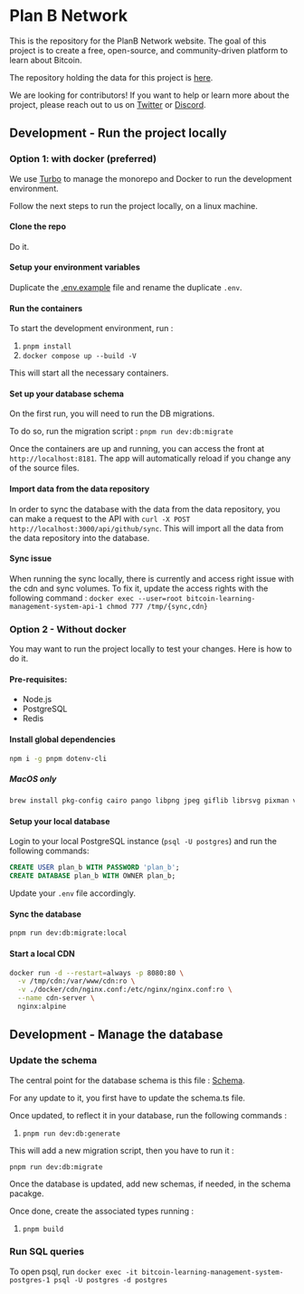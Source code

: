 # Plan B Network

This is the repository for the PlanB Network website. The goal of this project is to create a free, open-source, and community-driven platform to learn about Bitcoin.

The repository holding the data for this project is [here](https://github.com/PlanB-Network/bitcoin-educational-content).

We are looking for contributors! If you want to help or learn more about the project, please reach out to us on [Twitter](https://twitter.com/planb_network) or [Discord](https://discord.com/invite/CHvZAhJCBh).

## Development - Run the project locally

### Option 1: with docker (preferred)

We use [Turbo](https://turbo.build/) to manage the monorepo and Docker to run the development environment.

Follow the next steps to run the project locally, on a linux machine.

#### Clone the repo

Do it.

#### Setup your environment variables

Duplicate the [.env.example](.env.example) file and rename the duplicate `.env`.

#### Run the containers

To start the development environment, run :

1. `pnpm install`
2. `docker compose up --build -V`

This will start all the necessary containers.

#### Set up your database schema

On the first run, you will need to run the DB migrations.

To do so, run the migration script : `pnpm run dev:db:migrate`

Once the containers are up and running, you can access the front at `http://localhost:8181`. The app will automatically reload if you change any of the source files.

#### Import data from the data repository

In order to sync the database with the data from the data repository, you can make a request to the API with `curl -X POST http://localhost:3000/api/github/sync`. This will import all the data from the data repository into the database.

#### Sync issue

When running the sync locally, there is currently and access right issue with the cdn and sync volumes. To fix it, update the access rights with the following command :
`docker exec --user=root bitcoin-learning-management-system-api-1 chmod 777 /tmp/{sync,cdn}`

### Option 2 - Without docker

You may want to run the project locally to test your changes. Here is how to do it.

#### Pre-requisites:

- Node.js
- PostgreSQL
- Redis

#### Install global dependencies

```bash
npm i -g pnpm dotenv-cli
```

##### MacOS only

```bash
brew install pkg-config cairo pango libpng jpeg giflib librsvg pixman vips
```

#### Setup your local database

Login to your local PostgreSQL instance (`psql -U postgres`) and run the following commands:

```sql
CREATE USER plan_b WITH PASSWORD 'plan_b';
CREATE DATABASE plan_b WITH OWNER plan_b;
```

Update your `.env` file accordingly.

#### Sync the database

```bash
pnpm run dev:db:migrate:local
```

#### Start a local CDN

```bash
docker run -d --restart=always -p 8080:80 \
  -v /tmp/cdn:/var/www/cdn:ro \
  -v ./docker/cdn/nginx.conf:/etc/nginx/nginx.conf:ro \
  --name cdn-server \
  nginx:alpine
```

## Development - Manage the database

### Update the schema

The central point for the database schema is this file : [Schema](/packages/database/drizzle/schema.ts).

For any update to it, you first have to update the schema.ts file.

Once updated, to reflect it in your database, run the following commands :

1. `pnpm run dev:db:generate`

This will add a new migration script, then you have to run it :

`pnpm run dev:db:migrate`

Once the database is updated, add new schemas, if needed, in the schema pacakge.

Once done, create the associated types running :

1. `pnpm build`

### Run SQL queries

To open psql, run `docker exec -it bitcoin-learning-management-system-postgres-1 psql -U postgres -d postgres`
